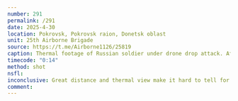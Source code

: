 ```yaml
---
number: 291
permalink: /291
date: 2025-4-30
location: Pokrovsk, Pokrovsk raion, Donetsk oblast
unit: 25th Airborne Brigade
source: https://t.me/Airborne1126/25819
caption: Thermal footage of Russian soldier under drone drop attack. After close hit he appears to roll over to his back and shoot himself, his helmet blown away
timecode: "0:14"
method: shot
nsfl: 
inconclusive: Great distance and thermal view make it hard to tell for sure.
comment: 
---
```

<script async src="https://telegram.org/js/telegram-widget.js?22" data-telegram-post="Airborne1126/25819" data-width="100%"></script>